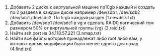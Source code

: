 1) Добавить 2 диска к виртуальной машине по10gb  каждый и создать по 2 раздела в каждом диске например /dev/sdb1, /dev/sdb2 /dev/sdc1,/dev/sdc2. По 5 gb каждый раздел (1.newdisk.txt)
2) Добавить /dev/sdb1 /dev/sdc1 в  vg и сделать RAID0 логический том размером 50% от виртуальной группы (vg) (2.raid.txt)
3) Найти ssh port на 34.118.57.221 (3.nmap.txt)
4) Найти все файлы которые принадлежат либо root либо вам, у которых время модификации было менее одного дня назад (4.find.txt)
